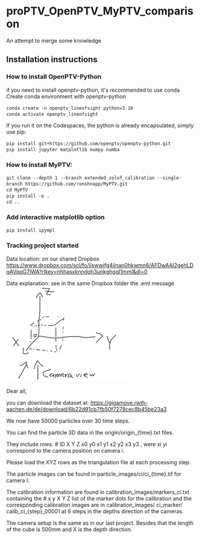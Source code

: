 # proPTV_OpenPTV_MyPTV_comparison
 An attempt to merge some knowledge




## Installation instructions

### How to install OpenPTV-Python

if you need to install openptv-python, it's recommended to use conda
Create conda environment with openptv-python

    conda create -n openptv_lineofsight python=3.10
    conda activate openptv_lineofsight

If you run it on the Codespaces, the python is already encapsulated, simply use pip:

    pip install git+https://github.com/openptv/openptv-python.git
    pip install jupyter matplotlib numpy numba


### How to install MyPTV:


    git clone --depth 1 --branch extended_zolof_calibration --single-branch https://github.com/ronshnapp/MyPTV.git
    cd MyPTV
    pip install -e .
    cd ..


### Add interactive matplotlib option 

    pip install ipympl




### Tracking project started

Data location: on our shared Dropbox https://www.dropbox.com/scl/fo/ijswwifg4iinan0hkwmn6/AFDwAAl2gehLDqAVqqG7lWA?rlkey=nhhasxknndgh3unkghggl1mml&dl=0


Data explanation: see in the same Dropbox folder the .eml message 
![alt text](coordinate_system_tracking_data.png)

Dear all,

 

you can download the dataset at: https://gigamove.rwth-aachen.de/de/download/6b22d91cb7fb50f7278cec8b45be23a3

 

We now have 50000 particles over 30 time steps.

You can find the particle 3D data in the origin/origin_{time}.txt files.

They include rows: # ID X Y Z x0 y0 x1 y1 x2 y2 x3 y3 , were xi yi correspond to the camera position on camera i.

Please load the XYZ rows as the triangulation file at each processing step.

 

The particle images can be found in particle_images/ci/ci_{time}.tif for camera I.

 

The calibration information are found in calibration_images/markers_ci.txt containing the  # x y X Y Z list of the marker dots for the calibration and the corresponding calibration images are in calibration_images/ ci_marker/ calib_ci_{step}_00001 at 6 steps in the depths direction of the cameras.

The camera setup is the same as in our last project. Besides that the length of the cube is 500mm and X is the depth direction.

